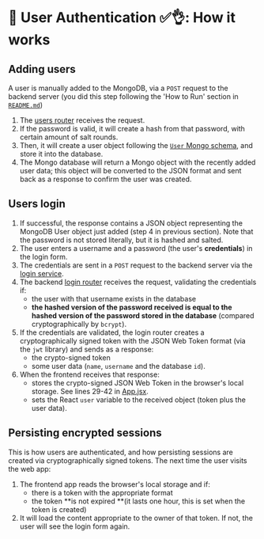 # 👥 User Authentication ✅👌: How it works

## Adding users

A user is manually added to the MongoDB, via a `POST` request to the backend server (you did this step following the 'How to Run' section in [`README.md`](../README.md))

1. The [users router](./backend/controllers/users.js) receives the request.
2. If the password is valid, it will create a hash from that password, with certain amount of salt rounds.
3. Then, it will create a user object following the [`User` Mongo schema](./backend/models/user.js), and store it into the database.
4. The Mongo database will return a Mongo object with the recently added user data; this object will be converted to the JSON format and sent back as a response to confirm the user was created.

## Users login

1. If successful, the response contains a JSON object representing the MongoDB User object just added (step 4 in previous section). Note that the password is not stored literally, but it is hashed and salted.
2. The user enters a username and a password (the user's **credentials**) in the login form.
3. The credentials are sent in a `POST` request to the backend server via the [login service](./frontend/src/services/login.js).
4. The backend [login router](./backend/controllers/login.js) receives the request, validating the credentials if:
    - the user with that username exists in the database
    - **the hashed version of the password received is equal to the hashed version of the password stored in the database** (compared cryptographically by `bcrypt`).
5. If the credentials are validated, the login router creates a cryptographically signed token with the JSON Web Token format (via the `jwt` library) and sends as a response:
    - the crypto-signed token
    - some user data (`name`, `username` and the database `id`).
6. When the frontend receives that response: 
    - stores the crypto-signed JSON Web Token in the browser's local storage. See lines 29-42 in [App.jsx](./frontend/src/App.jsx).
    - sets the React `user` variable to the received object (token plus the user data).

## Persisting encrypted sessions

This is how users are authenticated, and how persisting sessions are created via cryptographically signed tokens. The next time the user visits the web app:

1. The frontend app reads the browser's local storage and if:
    - there is a token with the appropriate format
    - the token **is not expired **(it lasts one hour, this is set when the token is created)
2. It will load the content appropriate to the owner of that token. If not, the user will see the login form again.